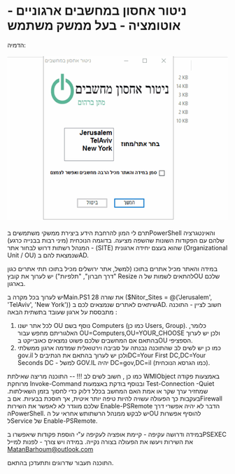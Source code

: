 # ניטור אחסון במחשבים ארגוניים - אוטומציה - בעל ממשק משתמש

הדמיה:
<br><br>
<img src="Example.gif">
<br><br>
תרם לי המון להרחבת הידע ביצירת ממשקי משתמשים בPowerShell והאינטגרציה שלהם עם הפקודות השונות שהשפה מציעה. בדוגמה הנוכחית (מיני רבות בבנייה כרגע) - המנהל רשתות דרוש לבחור אתר (SITE) שהוא בעצם יחידה ארגונית (Organizational Unit / OU) שנמצאת להם בAD. 

במידה והאתר מכיל אתרים בתוכו (למשל, אתר ירושלים מכיל בתוכו תתי אתרים כגון "דרך חברון", "תלפיות") יש לערוך את קובץ Resize להתאים לשמות של הOU שלכם בארגון.


יש לערוך בכל מקרה בMain.PS1 את שורה 28 ($Nitor_Sites = @('Jerusalem', 'TelAviv', 'New York')) שיתאים לאתרים שנמצאים לכם בAD. חשוב לציין - התוכנה מתבססת על ארגון שעובד בתשתית הבאה : 
1. לכל אתר ישנו OU נוסף בשם Computers (כמו כן Users, Group). כלומר, האלגוריתם מחפש עבור OU=Computers,OU=YOUR_CHOOSE ולכן יש לערוך בהתאם אם המחשבים שלכם פשוט נמצאים כאובייקט בOU הספציפי. 
2. כמו כן יש לשים לב שהתוכנה נבנתה על סביבה וירטואלית שמדמה ארגון ממשלתי gov.il ולכן יש לערוך בהתאם את הנתיבים לDC=Your First DC,DC=Your Seconds DC - למשל GOV.IL יהיה DC=gov,DC=il (כמו הגרסא הנוכחית).


כמו כן , חשוב לשים לב !!! -- 
התוכנה מריצה שאילתת WMIObject באמצעות פקודה מרוחקת Invoke-Command ובנוסף בודקת באצמעות Test-Connection -Quiet שמחזיר ערך שקר או אמת האם המחשב בכלל דלוק כדי לחסוך בזמן השאילתות. בעקבות כך הפעולה עשויה להיות טיפה יותר איטית, אך חוסכת בבעיות. אם בFirewall שלכם מוגדר לא לאפשר את השירות Enable-PSRemote הדבר לא יהיה אפשרי דרך הPowerShell. יש לבקש ממנהל הרשתותש אחראי על הOU להוסיף אפשרות לService של Enable-PSRemote.

במידה ודרושה עקיפה - קיימת אופציה לעקיפה ע"י הוספת פקודות שיאפשרו בPSEXEC את השירות ויעשו את הפעולה בצורה נקייה. 
במידה ויש צורך - לפנות למייל MatanBarhoum@outlook.com

התוכנה תעבור שדרוגים ותתעדכן בהתאם.
